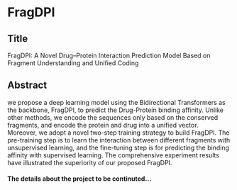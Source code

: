 # FragDPI

## Title ##
FragDPI: A Novel Drug–Protein Interaction Prediction Model Based on Fragment Understanding and Unified Coding

## Abstract ##
we propose a deep learning model using the Bidirectional Transformers as the backbone, FragDPI, to predict the Drug-Protein binding affinity. Unlike other methods, we encode the sequences only based on the conserved fragments, and encode the protein and drug into a unified vector.  
Moreover, we adopt a novel two-step training strategy to build FragDPI. The pre-training step is to learn the interaction between different fragments with unsupervised learning, and the fine-tuning step is for predicting the binding affinity with supervised learning. The comprehensive experiment results have illustrated the superiority of our proposed FragDPI. 
#### The details about the project to be continuted... ####
